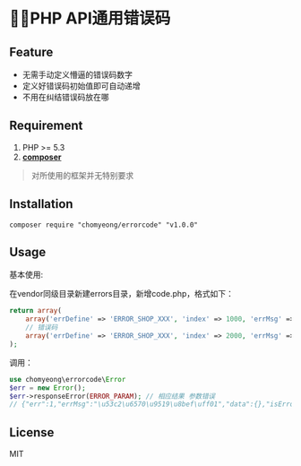 # :rocket::star2:PHP API通用错误码

## Feature

 - 无需手动定义懵逼的错误码数字
 - 定义好错误码初始值即可自动递增
 - 不用在纠结错误码放在哪

## Requirement

1. PHP >= 5.3
2. **[composer](https://getcomposer.org/)**

> 对所使用的框架并无特别要求

## Installation

```shell
composer require "chomyeong/errorcode" "v1.0.0"
```

## Usage

基本使用:

在vendor同级目录新建errors目录，新增code.php，格式如下：

```php
return array(
    array('errDefine' => 'ERROR_SHOP_XXX', 'index' => 1000, 'errMsg' => '哦也'),
    // 错误码 
    array('errDefine' => 'ERROR_SHOP_XXX', 'index' => 2000, 'errMsg' => '哦也'),
);
```

调用：

```php
use chomyeong\errorcode\Error
$err = new Error();
$err->responseError(ERROR_PARAM); // 相应结果 参数错误
// {"err":1,"errMsg":"\u53c2\u6570\u9519\u8bef\uff01","data":{},"isError":true}
```

## License

MIT
